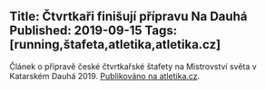 Title: Čtvrtkaři finišují přípravu Na Dauhá 
Published: 2019-09-15
Tags:   [running,štafeta,atletika,atletika.cz]
---

Článek o přípravě české čtvrtkařské štafety na Mistrovství světa v Katarském Dauhá 2019. [Publikováno na atletika.cz](https://www.atletika.cz/aktuality/ctvrtkari-finisuji-pripravu-na-dauha/).

